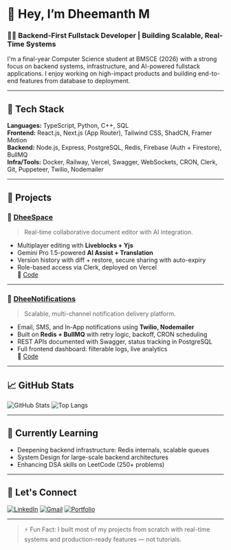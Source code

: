 # 👋 Hey, I’m Dheemanth M

### 🧑‍💻 Backend-First Fullstack Developer | Building Scalable, Real-Time Systems

I'm a final-year Computer Science student at BMSCE (2026) with a strong focus on backend systems, infrastructure, and AI-powered fullstack applications. I enjoy working on high-impact products and building end-to-end features from database to deployment.

---

## 🔧 Tech Stack

**Languages:** TypeScript, Python, C++, SQL  
**Frontend:** React.js, Next.js (App Router), Tailwind CSS, ShadCN, Framer Motion  
**Backend:** Node.js, Express, PostgreSQL, Redis, Firebase (Auth + Firestore), BullMQ  
**Infra/Tools:** Docker, Railway, Vercel, Swagger, WebSockets, CRON, Clerk, Git, Puppeteer, Twilio, Nodemailer

---

## 🚀 Projects

### 📄 [DheeSpace](https://dheespace.vercel.app)
> Real-time collaborative document editor with AI integration.

- Multiplayer editing with **Liveblocks + Yjs**
- Gemini Pro 1.5-powered **AI Assist + Translation**
- Version history with diff + restore, secure sharing with auto-expiry
- Role-based access via Clerk, deployed on Vercel  
🔗 [Code](https://github.com/dheemanthm2004/DheeSpace)

---

### 📢 [DheeNotifications](https://dheenotifications.vercel.app)
> Scalable, multi-channel notification delivery platform.

- Email, SMS, and In-App notifications using **Twilio, Nodemailer**
- Built on **Redis + BullMQ** with retry logic, backoff, CRON scheduling
- REST APIs documented with Swagger, status tracking in PostgreSQL
- Full frontend dashboard: filterable logs, live analytics  
🔗 [Code](https://github.com/dheemanthm2004/notification_system)

---

## 📈 GitHub Stats

![GitHub Stats](https://github-readme-stats.vercel.app/api?username=dheemanthm2004&show_icons=true&theme=default)
![Top Langs](https://github-readme-stats.vercel.app/api/top-langs/?username=dheemanthm2004&layout=compact)

---

## 🌱 Currently Learning

- Deepening backend infrastructure: Redis internals, scalable queues
- System Design for large-scale backend architectures
- Enhancing DSA skills on LeetCode (250+ problems)

---

## 💬 Let's Connect

[![LinkedIn](https://img.shields.io/badge/LinkedIn-blue?style=flat&logo=linkedin&labelColor=blue)](https://www.linkedin.com/in/dheemanth-madaiah-484a43327/)
[![Gmail](https://img.shields.io/badge/Gmail-red?style=flat&logo=gmail&labelColor=red)](mailto:dheemanthm.official@gmail.com)
[![Portfolio](https://img.shields.io/badge/Portfolio-grey?style=flat&logo=vercel&labelColor=black)](https://dheespace.vercel.app)

---

> ⚡ Fun Fact: I built most of my projects from scratch with real-time systems and production-ready features — not tutorials.

